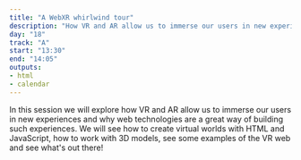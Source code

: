 ```yaml
---
title: "A WebXR whirlwind tour"
description: "How VR and AR allow us to immerse our users in new experiences?"
day: "18"
track: "A"
start: "13:30"
end: "14:05"
outputs:
- html
- calendar
---
```


In this session we will explore how VR and AR allow us to immerse our users in new experiences and why web technologies are a great way of building such experiences. We will see how to create virtual worlds with HTML and JavaScript, how to work with 3D models, see some examples of the VR web and see what's out there!